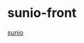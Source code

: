 # sunio-front

[sunio](https://gateway.btfs.io/btfs/QmfWJS6BBBFmtsaN91zC3EMo8Y3wh9opxAcjZkMrWCsXuK/#/home)

